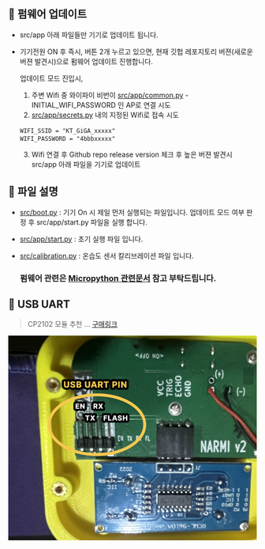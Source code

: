 ## :rocket: 펌웨어 업데이트

-   src/app 아래 파일들만 기기로 업데이트 됩니다.

-   기기전원 ON 후 즉시, 버튼 2개 누르고 있으면, 현재 깃헙 레포지토리 버젼(새로운 버젼 발견시)으로 펌웨어 업데이트 진행합니다.

    업데이트 모드 진입시,

    1. 주변 Wifi 중 와이파이 비번이 [src/app/common.py](https://github.com/sam0910/narmi000/blob/main/src/app/common.py) - INITIAL_WIFI_PASSWORD 인 AP로 연결 시도
    2. [src/app/secrets.py](https://github.com/sam0910/narmi000/blob/main/src/app/secrets.py) 내의 지정된 Wifi로 접속 시도

    ```
    WIFI_SSID = "KT_GiGA_xxxxx"
    WIFI_PASSWORD = "4bbbxxxxx"
    ```

    3. Wifi 연결 후 Github repo release version 체크 후 높은 버젼 발견시 src/app 아래 파일을 기기로 업데이트

## :rocket: 파일 설명

-   [src/boot.py](https://github.com/sam0910/narmi000/blob/main/src/boot.py) : 기기 On 시 제일 먼저 실행되는 파일입니다. 업데이트 모드 여부 판정 후 src/app/start.py 파일을 실행 합니다.

-   [src/app/start.py](https://github.com/sam0910/narmi000/blob/main/src/app/start.py) : 초기 실행 파일 입니다.

-   [src/calibration.py](https://github.com/sam0910/narmi000/blob/main/src/calibration.py) : 온습도 센서 칼리브레이션 파일 입니다.

    ### 펌웨어 관련은 [Micropython 관련문서](https://docs.micropython.org/en/latest/) 참고 부탁드립니다.

## :rocket: USB UART

> CP2102 모듈 추천 ... [구매링크](https://robotscience.kr/goods/view?no=14262&gad_source=1&gbraid=0AAAAACWB_n-m_x6At5UWQn2Q6Hc8YhFkc&gclid=CjwKCAiAmfq6BhAsEiwAX1jsZ2Iw9Hm85rxKg5IMHjzzwXI6OYQJh3hXjFVWU3ZfzOAzd248pVO96hoCz94QAvD_BwE)
>
![Pinmap](https://github.com/sam0910/narmi000/blob/main/uart-pinmap.png)
